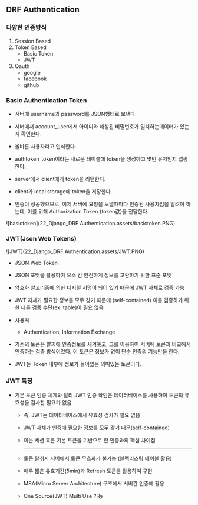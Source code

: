 ## DRF Authentication

### 다양한 인증방식

1. Session Based
2. Token Based
   - Basic Token
   - JWT
3. Qauth
   - google
   - facebook
   - github

### Basic Authentication Token

- 서버에 username과 password를 JSON형태로 보낸다.
- 서버에서 account_user에서 아이디와 해싱된 비밀번호가 일치하는데이터가 있는지 확인한다.
- 올바른 사용자라고 인식한다.
- authtoken_token이라는 새로운 테이블에 token을 생성하고 몇번 유저인지 맵핑한다.
- server에서 client에게 token을 리턴한다.
- client가 local storage에 token을 저장한다. 

- 인증이 성공했으므로, 이제 서버에 요청을 보낼때마다 인증된 사용자임을 알려야 하는데, 이를 위해 Authorization Token {token값}을 전달한다.

![basictoken](22_Django_DRF Authentication.assets/basictoken.PNG)

### JWT(Json Web Tokens)

![JWT](22_Django_DRF Authentication.assets/JWT.PNG)

- JSON Web Token
- JSON 포맷을 활용하여 요소 간 안전하게 정보를 교환하기 위한 표준 포맷
- 암호화 알고리즘에 의한 디지털 서명이 되어 있기 때문에 JWT 자체로 검증 가능
- JWT 자체가 필요한 정보를 모두 갖기 때문에 (self-contained) 이를 검증하기 위한 다른 검증 수단(ex. table)이 필요 없음
- 사용처
  - Authentication, Information Exchange

- 기존의 토큰은 팔찌에 인증정보를 새겨놓고, 그를 이용하여 서버에 토큰과 비교해서 인증하는 검증 방식이었다. 이 토큰은 정보가 없이 단순 인증의 기능만을 한다. 
- JWT는 Token 내부에 정보가 들어있는 의미있는 토큰이다.



### JWT 특징

- 기본 토큰 인증 체계와 달리 JWT 인증 확인은 데이터베이스를 사용하여 토큰의 유효성을 검사할 필요가 없음

  - 즉, JWT는 데이터베이스에서 유효성 검사가 필요 없음

  - JWT 자체가 인증에 필요한 정보를 모두 갖기 때문(self-contained)

  - 이는 세션 혹은 기본 토큰을 기반으로 한 인증과의 핵심 차이점

    <hr>

  - 토큰 탈취시 서버에서 토큰 무효화가 불가능 (블랙리스팅 테이블 활용)

  - 매우 짧은 유효기간(5min)과 Refresh 토큰을 활용하여 구현

  - MSA(Micro Server Architecture) 구조에서 서버간 인증에 활용

  - One Source(JWT) Multi Use 가능 

